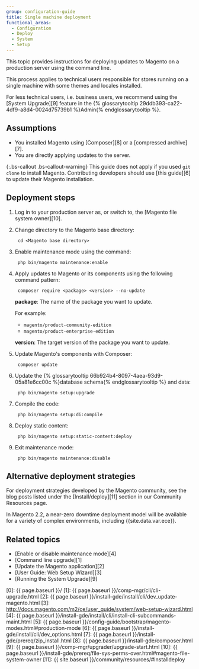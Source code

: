 ```yaml
---
group: configuration-guide
title: Single machine deployment
functional_areas:
  - Configuration
  - Deploy
  - System
  - Setup
---
```


This topic provides instructions for deploying updates to Magento on a production server using the command line.

This process applies to technical users responsible for stores running on a single machine with some themes and locales installed.

For less technical users, i.e. business users, we recommend using the [System Upgrade][9] feature in the {% glossarytooltip 29ddb393-ca22-4df9-a8d4-0024d75739b1 %}Admin{% endglossarytooltip %}.

## Assumptions

* You installed Magento using [Composer][8] or a [compressed archive][7].
* You are directly applying updates to the server.

{:.bs-callout .bs-callout-warning}
This guide does not apply if you used `git clone` to install Magento. Contributing developers should use [this guide][6] to update their Magento installation.

## Deployment steps

1. Log in to your production server as, or switch to, the [Magento file system owner][10].

2. Change directory to the Magento base directory:

        cd <Magento base directory>

3. Enable maintenance mode using the command:

        php bin/magento maintenance:enable

4. Apply updates to Magento or its components using the following command pattern:

        composer require <package> <version> --no-update

   **package**: The name of the package you want to update.

   For example:

   * `magento/product-community-edition`
   * `magento/product-enterprise-edition`

   **version**: The target version of the package you want to update.

5. Update Magento's components with Composer:

        composer update

6. Update the {% glossarytooltip 66b924b4-8097-4aea-93d9-05a81e6cc00c %}database schema{% endglossarytooltip %} and data:

        php bin/magento setup:upgrade

7. Compile the code:

        php bin/magento setup:di:compile

8. Deploy static content:

        php bin/magento setup:static-content:deploy

9. Exit maintenance mode:

        php bin/magento maintenance:disable

## Alternative deployment strategies

For deployment strategies developed by the Magento community, see the blog posts listed under the [Install/deploy][11] section in our Community Resources page.

In Magento 2.2, a near-zero downtime deployment model will be available for a variety of complex environments, including {{site.data.var.ece}}.

## Related topics

* [Enable or disable maintenance mode][4]
* [Command line upgrade][1]
* [Update the Magento application][2]
* [User Guide: Web Setup Wizard][3]
* [Running the System Upgrade][9]

[0]: {{ page.baseurl }}/
[1]: {{ page.baseurl }}/comp-mgr/cli/cli-upgrade.html
[2]: {{ page.baseurl }}/install-gde/install/cli/dev_update-magento.html
[3]: http://docs.magento.com/m2/ce/user_guide/system/web-setup-wizard.html
[4]: {{ page.baseurl }}/install-gde/install/cli/install-cli-subcommands-maint.html
[5]: {{ page.baseurl }}/config-guide/bootstrap/magento-modes.html#production-mode
[6]: {{ page.baseurl }}/install-gde/install/cli/dev_options.html
[7]: {{ page.baseurl }}/install-gde/prereq/zip_install.html
[8]: {{ page.baseurl }}/install-gde/composer.html
[9]: {{ page.baseurl }}/comp-mgr/upgrader/upgrade-start.html
[10]: {{ page.baseurl }}/install-gde/prereq/file-sys-perms-over.html#magento-file-system-owner
[11]: {{ site.baseurl }}/community/resources/#installdeploy
